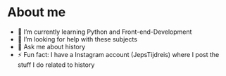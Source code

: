 # About me

- 🌱 I’m currently learning Python and Front-end-Development
- 🤔 I’m looking for help with these subjects
- 💬 Ask me about history
- ⚡ Fun fact: I have a Instagram account (JepsTijdreis) where I post the stuff I do related to history
